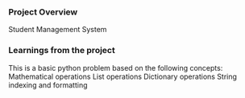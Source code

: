 ### Project Overview

 Student Management System


### Learnings from the project

 This is a basic python problem based on the following concepts:
Mathematical operations
List operations
Dictionary operations
String indexing and formatting


